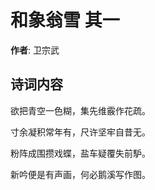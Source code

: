 # 和象翁雪  其一

**作者**: 卫宗武

## 诗词内容

欲把青空一色糊，集先维霰作花疏。

寸余凝积常年有，尺许坚牢自昔无。

粉阵成围攒戏蝶，盐车疑覆失前馿。

新吟便是有声画，何必鹅溪写作图。

